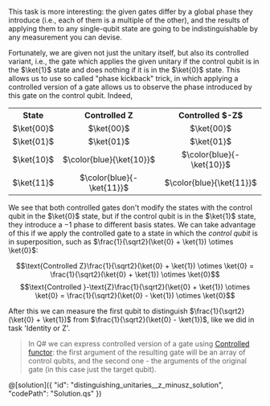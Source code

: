 This task is more interesting: the given gates differ by a global phase they introduce (i.e., each of them is a multiple of the other), and the results of applying them to any single-qubit state are going to be indistinguishable by any measurement you can devise.

Fortunately, we are given not just the unitary itself, but also its controlled variant, i.e., the gate which applies the given unitary if the control qubit is in the $\ket{1}$ state and does nothing if it is in the $\ket{0}$ state.
This allows us to use so called "phase kickback" trick, in which applying a controlled version of a gate allows us to observe the phase introduced by this gate on the control qubit. Indeed,

<table>
  <tr>
    <th style="text-align:center">State</th>
    <th style="text-align:center">Controlled Z</th>
    <th style="text-align:center">Controlled $-Z$</th>    
  </tr>
  <tr>
    <td style="text-align:center">$\ket{00}$</td>
    <td style="text-align:center">$\ket{00}$</td>
    <td style="text-align:center">$\ket{00}$</td>
  </tr>
  <tr>
    <td style="text-align:center">$\ket{01}$</td>
    <td style="text-align:center">$\ket{01}$</td>
    <td style="text-align:center">$\ket{01}$</td>
  </tr>
  <tr>
    <td style="text-align:center">$\ket{10}$</td>
    <td style="text-align:center">$\color{blue}{\ket{10}}$</td>
    <td style="text-align:center">$\color{blue}{-\ket{10}}$</td>
  </tr>
  <tr>
    <td style="text-align:center">$\ket{11}$</td>
    <td style="text-align:center">$\color{blue}{-\ket{11}}$</td>
    <td style="text-align:center">$\color{blue}{\ket{11}}$</td>
  </tr>
</table>

We see that both controlled gates don't modify the states with the control qubit in the $\ket{0}$ state, but if the control qubit is in the $\ket{1}$ state, they introduce a $-1$ phase to different basis states. 
We can take advantage of this if we apply the controlled gate to a state in which the *control qubit* is in superposition, such as $\frac{1}{\sqrt2}(\ket{0} + \ket{1}) \otimes \ket{0}$:

$$\text{Controlled Z}\frac{1}{\sqrt2}(\ket{0} + \ket{1}) \otimes \ket{0} = \frac{1}{\sqrt2}(\ket{0} + \ket{1}) \otimes \ket{0}$$
$$\text{Controlled }-\text{Z}\frac{1}{\sqrt2}(\ket{0} + \ket{1}) \otimes \ket{0} = \frac{1}{\sqrt2}(\ket{0} - \ket{1}) \otimes \ket{0}$$

After this we can measure the first qubit to distinguish $\frac{1}{\sqrt2}(\ket{0} + \ket{1})$ from $\frac{1}{\sqrt2}(\ket{0} - \ket{1})$, like we did in task 'Identity or Z'.

> In Q# we can express controlled version of a gate using [Controlled functor](https://learn.microsoft.com/en-us/azure/quantum/user-guide/language/expressions/functorapplication#controlled-functor): the first argument of the resulting gate will be an array of control qubits, and the second one - the arguments of the original gate (in this case just the target qubit).

@[solution]({
    "id": "distinguishing_unitaries__z_minusz_solution",
    "codePath": "Solution.qs"
})
